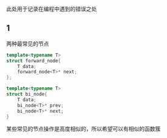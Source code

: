 此处用于记录在编程中遇到的错误之处

## 1
两种最常见的节点
```c++
template<typename T>
struct forward_node{
    T data;
    forward_node<T>* next;
};

template<typename T>
struct bi_node{
    T data;
    bi_node<T>* prev;
    bi_node<T>* next;
}
```

某些常见的节点操作是高度相似的，所以希望可以有相似的函数簇
